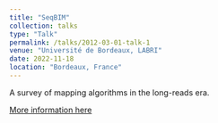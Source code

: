 ```yaml
---
title: "SeqBIM"
collection: talks
type: "Talk"
permalink: /talks/2012-03-01-talk-1
venue: "Université de Bordeaux, LABRI"
date: 2022-11-18
location: "Bordeaux, France"
---
```


A survey of mapping algorithms in the long-reads era.

[More information here](https://seqbim.cnrs.fr/seqbim-2022/)
